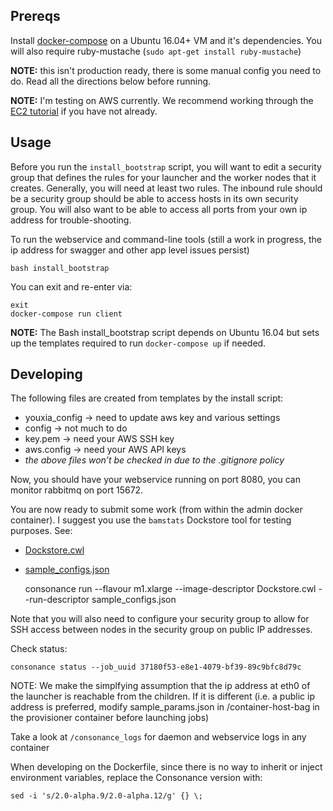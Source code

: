 ## Prereqs

Install [docker-compose](https://docs.docker.com/compose/install/) on a Ubuntu 16.04+ VM and it's dependencies.
You will also require ruby-mustache (`sudo apt-get install ruby-mustache`)

**NOTE:** this isn't production ready, there is some manual config you need to do. Read all the directions below before running.

**NOTE:** I'm testing on AWS currently. We recommend working through the [EC2 tutorial](https://docs.aws.amazon.com/AWSEC2/latest/UserGuide/concepts.html) if you have not already.

## Usage

Before you run the `install_bootstrap` script, you will want to edit a security group that defines the rules for your
launcher and the worker nodes that it creates. Generally, you will need at least two rules. The inbound rule should be 
a security group should be able to access hosts in its own security group. You will also want to be able to access 
all ports from your own ip address for trouble-shooting. 

To run the webservice and command-line tools (still a work in progress, the ip address for swagger and other app level issues persist)

    bash install_bootstrap

You can exit and re-enter via:

    exit
    docker-compose run client

**NOTE:** The Bash install\_bootstrap script depends on Ubuntu 16.04 but sets up the templates required to run `docker-compose up` if needed.

## Developing

The following files are created from templates by the install script:

* youxia\_config -> need to update aws key and various settings
* config -> not much to do
* key.pem -> need your AWS SSH key
* aws.config -> need your AWS API keys
* *the above files won’t be checked in due to the .gitignore policy*

Now, you should have your webservice running on port 8080, you can monitor rabbitmq on port 15672.

You are now ready to submit some work (from within the admin docker container).  I suggest you use the `bamstats` Dockstore tool for testing purposes.  See:

* [Dockstore.cwl](https://github.com/briandoconnor/dockstore-tool-bamstats/blob/develop/Dockstore.cwl)
* [sample\_configs.json](https://github.com/briandoconnor/dockstore-tool-bamstats/blob/develop/sample_configs.json)

    consonance run  --flavour m1.xlarge --image-descriptor Dockstore.cwl --run-descriptor sample_configs.json

Note that you will also need to configure your security group to allow for SSH access between nodes in the security group on public IP addresses.

Check status:

    consonance status --job_uuid 37180f53-e8e1-4079-bf39-89c9bfc8d79c

NOTE: We make the simplfying assumption that the ip address at eth0 of the launcher is reachable from the children. If it is different (i.e. a public ip address is preferred, modify sample\_params.json in /container-host-bag in the provisioner container before launching jobs)

Take a look at `/consonance_logs` for daemon and webservice logs in any container

When developing on the Dockerfile, since there is no way to inherit or inject environment variables, replace the Consonance version with:

    sed -i 's/2.0-alpha.9/2.0-alpha.12/g' {} \;

